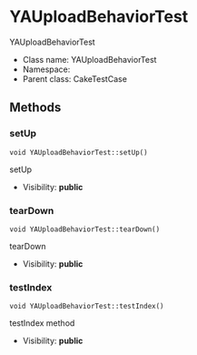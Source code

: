 YAUploadBehaviorTest
===============

YAUploadBehaviorTest




* Class name: YAUploadBehaviorTest
* Namespace: 
* Parent class: CakeTestCase







Methods
-------


### setUp

    void YAUploadBehaviorTest::setUp()

setUp



* Visibility: **public**




### tearDown

    void YAUploadBehaviorTest::tearDown()

tearDown



* Visibility: **public**




### testIndex

    void YAUploadBehaviorTest::testIndex()

testIndex method



* Visibility: **public**



